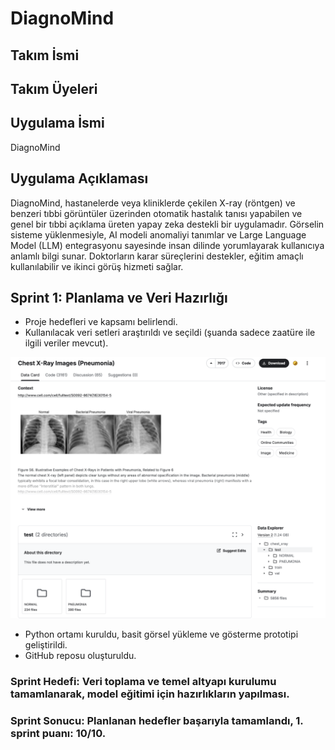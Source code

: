# DiagnoMind

## Takım İsmi

## Takım Üyeleri

## Uygulama İsmi
DiagnoMind

## Uygulama Açıklaması
DiagnoMind, hastanelerde veya kliniklerde çekilen X-ray (röntgen) ve benzeri tıbbi görüntüler üzerinden otomatik hastalık tanısı yapabilen ve genel bir tıbbi açıklama üreten yapay zeka destekli bir uygulamadır. Görselin sisteme yüklenmesiyle, AI modeli anomaliyi tanımlar ve Large Language Model (LLM) entegrasyonu sayesinde insan dilinde yorumlayarak kullanıcıya anlamlı bilgi sunar. Doktorların karar süreçlerini destekler, eğitim amaçlı kullanılabilir ve ikinci görüş hizmeti sağlar.

## Sprint 1: Planlama ve Veri Hazırlığı
- Proje hedefleri ve kapsamı belirlendi.
- Kullanılacak veri setleri araştırıldı ve seçildi (şuanda sadece zaatüre ile ilgili veriler mevcut).

![](img/kaggle-chest-xray-pneumonia-screen.png)

- Python ortamı kuruldu, basit görsel yükleme ve gösterme prototipi geliştirildi.
- GitHub reposu oluşturuldu.

### Sprint Hedefi: Veri toplama ve temel altyapı kurulumu tamamlanarak, model eğitimi için hazırlıkların yapılması.

### Sprint Sonucu: Planlanan hedefler başarıyla tamamlandı, 1. sprint puanı: 10/10.

